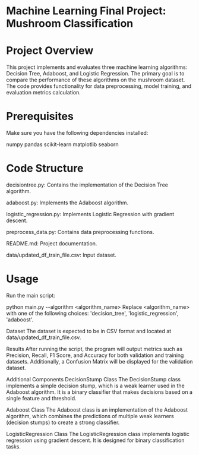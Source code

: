 # Machine Learning Final Project: Mushroom Classification

# Project Overview
This project implements and evaluates three machine learning algorithms: Decision Tree, Adaboost, and Logistic Regression. The primary goal is to compare the performance of these algorithms on the mushroom dataset. The code provides functionality for data preprocessing, model training, and evaluation metrics calculation.

# Prerequisites
Make sure you have the following dependencies installed:

numpy
pandas
scikit-learn
matplotlib
seaborn

# Code Structure

decisiontree.py: Contains the implementation of the Decision Tree algorithm.

adaboost.py: Implements the Adaboost algorithm.

logistic_regression.py: Implements Logistic Regression with gradient descent.

preprocess_data.py: Contains data preprocessing functions.

README.md: Project documentation.

data/updated_df_train_file.csv: Input dataset.

# Usage

Run the main script:

python main.py --algorithm <algorithm_name>
Replace <algorithm_name> with one of the following choices: 'decision_tree', 'logistic_regression', 'adaboost'.

Dataset
The dataset is expected to be in CSV format and located at data/updated_df_train_file.csv. 

Results
After running the script, the program will output metrics such as Precision, Recall, F1 Score, and Accuracy for both validation and training datasets. Additionally, a Confusion Matrix will be displayed for the validation dataset.

Additional Components
DecisionStump Class
The DecisionStump class implements a simple decision stump, which is a weak learner used in the Adaboost algorithm. It is a binary classifier that makes decisions based on a single feature and threshold.

Adaboost Class
The Adaboost class is an implementation of the Adaboost algorithm, which combines the predictions of multiple weak learners (decision stumps) to create a strong classifier.

LogisticRegression Class
The LogisticRegression class implements logistic regression using gradient descent. It is designed for binary classification tasks.
